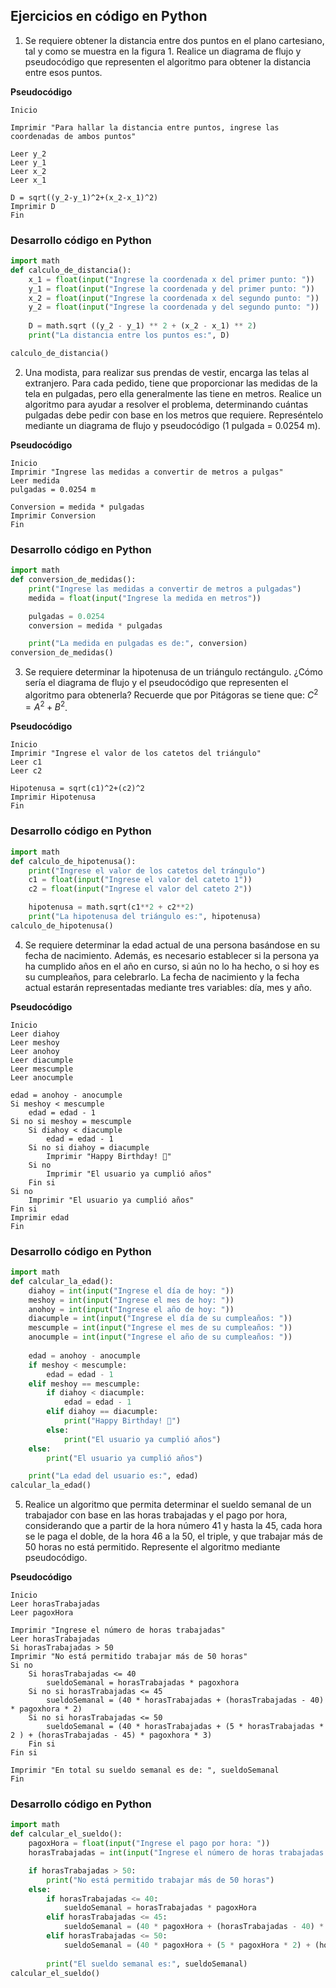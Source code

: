## Ejercicios en código en Python

1. Se requiere obtener la distancia entre dos puntos en el plano cartesiano,
tal y como se muestra en la figura 1. Realice un diagrama de flujo y pseudocódigo que representen el algoritmo para obtener la distancia entre
esos puntos.

**Pseudocódigo**
```
Inicio

Imprimir "Para hallar la distancia entre puntos, ingrese las coordenadas de ambos puntos"

Leer y_2
Leer y_1
Leer x_2
Leer x_1

D = sqrt((y_2-y_1)^2+(x_2-x_1)^2)
Imprimir D
Fin
```
### Desarrollo código en Python

```py
import math
def calculo_de_distancia():
    x_1 = float(input("Ingrese la coordenada x del primer punto: "))
    y_1 = float(input("Ingrese la coordenada y del primer punto: "))
    x_2 = float(input("Ingrese la coordenada x del segundo punto: "))
    y_2 = float(input("Ingrese la coordenada y del segundo punto: "))
    
    D = math.sqrt ((y_2 - y_1) ** 2 + (x_2 - x_1) ** 2)
    print("La distancia entre los puntos es:", D)

calculo_de_distancia()
```

2. Una modista, para realizar sus prendas de vestir, encarga las telas al extranjero.
Para cada pedido, tiene que proporcionar las medidas de la tela
en pulgadas, pero ella generalmente las tiene en metros. Realice un algoritmo
para ayudar a resolver el problema, determinando cuántas pulgadas
debe pedir con base en los metros que requiere. Represéntelo mediante un
diagrama de flujo y pseudocódigo (1 pulgada = 0.0254 m).

**Pseudocódigo**
```
Inicio
Imprimir "Ingrese las medidas a convertir de metros a pulgas"
Leer medida
pulgadas = 0.0254 m

Conversion = medida * pulgadas
Imprimir Conversion
Fin
```
### Desarrollo código en Python

```py
import math
def conversion_de_medidas():
    print("Ingrese las medidas a convertir de metros a pulgadas")
    medida = float(input("Ingrese la medida en metros"))

    pulgadas = 0.0254 
    conversion = medida * pulgadas 

    print("La medida en pulgadas es de:", conversion)
conversion_de_medidas()
```

3. Se requiere determinar la hipotenusa de un triángulo rectángulo. ¿Cómo sería el diagrama de flujo y el pseudocódigo que representen el algoritmo para obtenerla? 
Recuerde que por Pitágoras se tiene que: $C^2 = A^2 + B^2$.

**Pseudocódigo**

```
Inicio 
Imprimir "Ingrese el valor de los catetos del triángulo"
Leer c1
Leer c2

Hipotenusa = sqrt(c1)^2+(c2)^2
Imprimir Hipotenusa
Fin
```

### Desarrollo código en Python

```py
import math
def calculo_de_hipotenusa():
    print("Ingrese el valor de los catetos del trángulo")
    c1 = float(input("Ingrese el valor del cateto 1"))
    c2 = float(input("Ingrese el valor del cateto 2"))

    hipotenusa = math.sqrt(c1**2 + c2**2)
    print("La hipotenusa del triángulo es:", hipotenusa)
calculo_de_hipotenusa()
```

4. Se requiere determinar la edad actual de una persona basándose en su fecha de nacimiento. Además, es necesario establecer si la persona ya ha cumplido años en el año en curso, si aún no lo ha hecho, o si hoy es su cumpleaños, para celebrarlo. La fecha de nacimiento y la fecha actual estarán representadas mediante tres variables: día, mes y año.

**Pseudocódigo**
```
Inicio
Leer diahoy
Leer meshoy
Leer anohoy
Leer diacumple
Leer mescumple
Leer anocumple

edad = anohoy - anocumple
Si meshoy < mescumple
    edad = edad - 1
Si no si meshoy = mescumple
    Si diahoy < diacumple
        edad = edad - 1
    Si no si diahoy = diacumple
        Imprimir "Happy Birthday! 🎁"
    Si no 
        Imprimir "El usuario ya cumplió años"
    Fin si
Si no 
    Imprimir "El usuario ya cumplió años"
Fin si
Imprimir edad
Fin
```

### Desarrollo código en Python

```py
import math
def calcular_la_edad():
    diahoy = int(input("Ingrese el día de hoy: "))
    meshoy = int(input("Ingrese el mes de hoy: "))
    anohoy = int(input("Ingrese el año de hoy: "))
    diacumple = int(input("Ingrese el día de su cumpleaños: "))
    mescumple = int(input("Ingrese el mes de su cumpleaños: "))
    anocumple = int(input("Ingrese el año de su cumpleaños: "))
    
    edad = anohoy - anocumple
    if meshoy < mescumple:
        edad = edad - 1
    elif meshoy == mescumple:
        if diahoy < diacumple:
            edad = edad - 1
        elif diahoy == diacumple:
            print("Happy Birthday! 🎁")
        else:
            print("El usuario ya cumplió años")
    else:
        print("El usuario ya cumplió años")

    print("La edad del usuario es:", edad)
calcular_la_edad()
```

5. Realice un algoritmo que permita determinar el sueldo semanal de un trabajador con base en las horas trabajadas y el pago por hora, considerando que a partir de la hora número 41 y hasta la 45, cada hora se le paga el doble, de la hora 46 a la 50, el triple, y que trabajar
más de 50 horas no está permitido. Represente el algoritmo mediante pseudocódigo.

**Pseudocódigo**
```
Inicio
Leer horasTrabajadas
Leer pagoxHora 

Imprimir "Ingrese el número de horas trabajadas"
Leer horasTrabajadas
Si horasTrabajadas > 50
Imprimir "No está permitido trabajar más de 50 horas"
Si no
    Si horasTrabajadas <= 40 
        sueldoSemanal = horasTrabajadas * pagoxhora
    Si no si horasTrabajadas <= 45
        sueldoSemanal = (40 * horasTrabajadas + (horasTrabajadas - 40) * pagoxhora * 2) 
    Si no si horasTrabajadas <= 50
        sueldoSemanal = (40 * horasTrabajadas + (5 * horasTrabajadas * 2 ) + (horasTrabajadas - 45) * pagoxhora * 3)
    Fin si
Fin si

Imprimir "En total su sueldo semanal es de: ", sueldoSemanal
Fin 
```

### Desarrollo código en Python

```py
import math
def calcular_el_sueldo():
    pagoxHora = float(input("Ingrese el pago por hora: "))
    horasTrabajadas = int(input("Ingrese el número de horas trabajadas: "))

    if horasTrabajadas > 50:
        print("No está permitido trabajar más de 50 horas")
    else:
        if horasTrabajadas <= 40:
            sueldoSemanal = horasTrabajadas * pagoxHora
        elif horasTrabajadas <= 45:
            sueldoSemanal = (40 * pagoxHora + (horasTrabajadas - 40) * pagoxHora * 2)
        elif horasTrabajadas <= 50:
            sueldoSemanal = (40 * pagoxHora + (5 * pagoxHora * 2) + (horasTrabajadas - 45) * pagoxHora * 3)
        
        print("El sueldo semanal es:", sueldoSemanal)
calcular_el_sueldo()
```